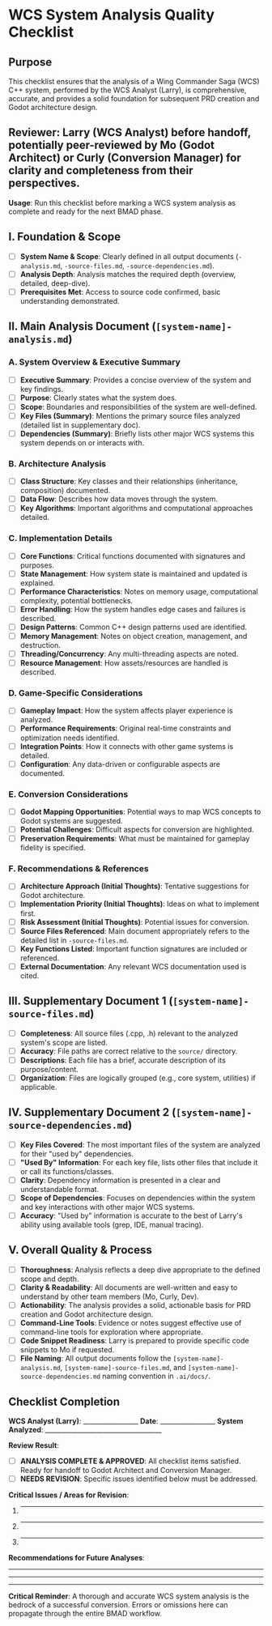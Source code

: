 # WCS System Analysis Quality Checklist

## Purpose
This checklist ensures that the analysis of a Wing Commander Saga (WCS) C++ system, performed by the WCS Analyst (Larry), is comprehensive, accurate, and provides a solid foundation for subsequent PRD creation and Godot architecture design.

## Reviewer: Larry (WCS Analyst) before handoff, potentially peer-reviewed by Mo (Godot Architect) or Curly (Conversion Manager) for clarity and completeness from their perspectives.
**Usage**: Run this checklist before marking a WCS system analysis as complete and ready for the next BMAD phase.

## I. Foundation & Scope
- [ ] **System Name & Scope**: Clearly defined in all output documents (`-analysis.md`, `-source-files.md`, `-source-dependencies.md`).
- [ ] **Analysis Depth**: Analysis matches the required depth (overview, detailed, deep-dive).
- [ ] **Prerequisites Met**: Access to source code confirmed, basic understanding demonstrated.

## II. Main Analysis Document (`[system-name]-analysis.md`)

### A. System Overview & Executive Summary
- [ ] **Executive Summary**: Provides a concise overview of the system and key findings.
- [ ] **Purpose**: Clearly states what the system does.
- [ ] **Scope**: Boundaries and responsibilities of the system are well-defined.
- [ ] **Key Files (Summary)**: Mentions the primary source files analyzed (detailed list in supplementary doc).
- [ ] **Dependencies (Summary)**: Briefly lists other major WCS systems this system depends on or interacts with.

### B. Architecture Analysis
- [ ] **Class Structure**: Key classes and their relationships (inheritance, composition) documented.
- [ ] **Data Flow**: Describes how data moves through the system.
- [ ] **Key Algorithms**: Important algorithms and computational approaches detailed.

### C. Implementation Details
- [ ] **Core Functions**: Critical functions documented with signatures and purposes.
- [ ] **State Management**: How system state is maintained and updated is explained.
- [ ] **Performance Characteristics**: Notes on memory usage, computational complexity, potential bottlenecks.
- [ ] **Error Handling**: How the system handles edge cases and failures is described.
- [ ] **Design Patterns**: Common C++ design patterns used are identified.
- [ ] **Memory Management**: Notes on object creation, management, and destruction.
- [ ] **Threading/Concurrency**: Any multi-threading aspects are noted.
- [ ] **Resource Management**: How assets/resources are handled is described.

### D. Game-Specific Considerations
- [ ] **Gameplay Impact**: How the system affects player experience is analyzed.
- [ ] **Performance Requirements**: Original real-time constraints and optimization needs identified.
- [ ] **Integration Points**: How it connects with other game systems is detailed.
- [ ] **Configuration**: Any data-driven or configurable aspects are documented.

### E. Conversion Considerations
- [ ] **Godot Mapping Opportunities**: Potential ways to map WCS concepts to Godot systems are suggested.
- [ ] **Potential Challenges**: Difficult aspects for conversion are highlighted.
- [ ] **Preservation Requirements**: What must be maintained for gameplay fidelity is specified.

### F. Recommendations & References
- [ ] **Architecture Approach (Initial Thoughts)**: Tentative suggestions for Godot architecture.
- [ ] **Implementation Priority (Initial Thoughts)**: Ideas on what to implement first.
- [ ] **Risk Assessment (Initial Thoughts)**: Potential issues for conversion.
- [ ] **Source Files Referenced**: Main document appropriately refers to the detailed list in `-source-files.md`.
- [ ] **Key Functions Listed**: Important function signatures are included or referenced.
- [ ] **External Documentation**: Any relevant WCS documentation used is cited.

## III. Supplementary Document 1 (`[system-name]-source-files.md`)
- [ ] **Completeness**: All source files (.cpp, .h) relevant to the analyzed system's scope are listed.
- [ ] **Accuracy**: File paths are correct relative to the `source/` directory.
- [ ] **Descriptions**: Each file has a brief, accurate description of its purpose/content.
- [ ] **Organization**: Files are logically grouped (e.g., core system, utilities) if applicable.

## IV. Supplementary Document 2 (`[system-name]-source-dependencies.md`)
- [ ] **Key Files Covered**: The most important files of the system are analyzed for their "used by" dependencies.
- [ ] **"Used By" Information**: For each key file, lists other files that include it or call its functions/classes.
- [ ] **Clarity**: Dependency information is presented in a clear and understandable format.
- [ ] **Scope of Dependencies**: Focuses on dependencies within the system and key interactions with other major WCS systems.
- [ ] **Accuracy**: "Used by" information is accurate to the best of Larry's ability using available tools (grep, IDE, manual tracing).

## V. Overall Quality & Process
- [ ] **Thoroughness**: Analysis reflects a deep dive appropriate to the defined scope and depth.
- [ ] **Clarity & Readability**: All documents are well-written and easy to understand by other team members (Mo, Curly, Dev).
- [ ] **Actionability**: The analysis provides a solid, actionable basis for PRD creation and Godot architecture design.
- [ ] **Command-Line Tools**: Evidence or notes suggest effective use of command-line tools for exploration where appropriate.
- [ ] **Code Snippet Readiness**: Larry is prepared to provide specific code snippets to Mo if requested.
- [ ] **File Naming**: All output documents follow the `[system-name]-analysis.md`, `[system-name]-source-files.md`, and `[system-name]-source-dependencies.md` naming convention in `.ai/docs/`.

## Checklist Completion

**WCS Analyst (Larry)**: _________________ **Date**: _________________
**System Analyzed**: ____________________________________

**Review Result**:
- [ ] **ANALYSIS COMPLETE & APPROVED**: All checklist items satisfied. Ready for handoff to Godot Architect and Conversion Manager.
- [ ] **NEEDS REVISION**: Specific issues identified below must be addressed.

**Critical Issues / Areas for Revision**:
1.  _______________________________________________________________________________
2.  _______________________________________________________________________________
3.  _______________________________________________________________________________

**Recommendations for Future Analyses**:
___________________________________________________________________________________
___________________________________________________________________________________

---
**Critical Reminder**: A thorough and accurate WCS system analysis is the bedrock of a successful conversion. Errors or omissions here can propagate through the entire BMAD workflow.
